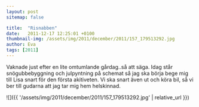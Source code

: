 ```yaml
---
layout: post
sitemap: false

title:  "Risnabben"
date:   2011-12-17 12:25:01 +0100
thumbnail-img: /assets/img/2011/december/2011/157_179513292.jpg
author: Eva
tags: [2011]
---
```


Vaknade just efter en lite omtumlande gårdag..så att säga. Idag står snögubbebyggning och julpyntning på schemat så jag ska börja bege mig till Lisa snart för den första akitiveten. Vi ska snart även ut och köra bil, så vi ber till gudarna att jag tar mig hem helskinnad.

![]({{ '/assets/img/2011/december/2011/157_179513292.jpg'  | relative_url }})

